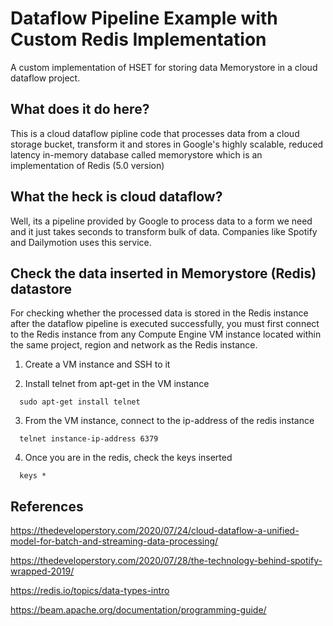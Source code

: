 # Dataflow Pipeline Example with Custom Redis Implementation
A custom implementation of HSET for storing data Memorystore in a cloud dataflow project.

## What does it do here?
This is a cloud dataflow pipline code that processes data from a cloud storage bucket, transform it and stores in Google's highly scalable, reduced latency in-memory database called memorystore which is an implementation of Redis (5.0 version)

## What the heck is cloud dataflow?
Well, its a pipeline provided by Google to process data to a form we need and it just takes seconds to transform bulk of data. Companies like Spotify and Dailymotion uses this service.

## Check the data inserted in Memorystore (Redis) datastore
For checking whether the processed data is stored in the Redis instance after the dataflow pipeline is executed successfully, you must first connect to the Redis instance from any Compute Engine VM instance located within the same project, region and network as the Redis instance.

1) Create a VM instance and SSH to it

2) Install telnet from apt-get in the VM instance
```
  sudo apt-get install telnet
```
3) From the VM instance, connect to the ip-address of the redis instance
```
  telnet instance-ip-address 6379
```
4) Once you are in the redis, check the keys inserted
```
  keys *
```

## References
https://thedeveloperstory.com/2020/07/24/cloud-dataflow-a-unified-model-for-batch-and-streaming-data-processing/

https://thedeveloperstory.com/2020/07/28/the-technology-behind-spotify-wrapped-2019/

https://redis.io/topics/data-types-intro 

https://beam.apache.org/documentation/programming-guide/